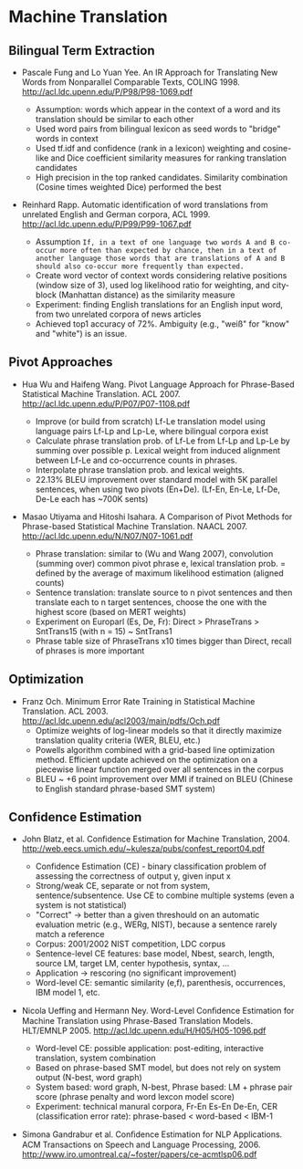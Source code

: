 Machine Translation
===================

Bilingual Term Extraction
-------------------------

* Pascale Fung and Lo Yuan Yee. An IR Approach for Translating New Words from Nonparallel Comparable Texts, COLING 1998. http://acl.ldc.upenn.edu/P/P98/P98-1069.pdf
    - Assumption: words which appear in the context of a word and its translation should be similar to each other
    - Used word pairs from bilingual lexicon as seed words to "bridge" words in context
    - Used tf.idf and confidence (rank in a lexicon) weighting and cosine-like and Dice coefficient similarity measures for ranking translation candidates
    - High precision in the top ranked candidates. Similarity combination (Cosine times weighted Dice) performed the best


* Reinhard Rapp. Automatic identification of word translations from unrelated English and German corpora, ACL 1999. http://acl.ldc.upenn.edu/P/P99/P99-1067.pdf
    - Assumption ``If, in a text of one language two words A and B co-occur more often than expected by chance, then in a text of another language those words that are translations of A and B should also co-occur more frequently than expected.``
    - Create word vector of context words considering relative positions (window size of 3), used log likelihood ratio for weighting, and city-block (Manhattan distance) as the similarity measure
    - Experiment: finding English translations for an English input word, from two unrelated corpora of news articles
    - Achieved top1 accuracy of 72%. Ambiguity (e.g., "weiß" for "know" and "white") is an issue. 

Pivot Approaches
----------------
* Hua Wu and Haifeng Wang. Pivot Language Approach for Phrase-Based Statistical Machine Translation. ACL 2007. http://acl.ldc.upenn.edu/P/P07/P07-1108.pdf
    - Improve (or build from scratch) Lf-Le translation model using language pairs Lf-Lp and Lp-Le, where bilingual corpora exist
    - Calculate phrase translation prob. of Lf-Le from Lf-Lp and Lp-Le by summing over possible p. Lexical weight from induced alignment between Lf-Le and co-occurrence counts in phrases.
    - Interpolate phrase translation prob. and lexical weights. 
    - 22.13% BLEU improvement over standard model with 5K parallel sentences, when using two pivots (En+De). (Lf-En, En-Le, Lf-De, De-Le each has ~700K sents)

* Masao Utiyama and Hitoshi Isahara. A Comparison of Pivot Methods for Phrase-based Statistical Machine Translation. NAACL 2007. http://acl.ldc.upenn.edu/N/N07/N07-1061.pdf
    - Phrase translation: similar to (Wu and Wang 2007), convolution (summing over) common pivot phrase e, lexical translation prob. = defined by the average of maximum likelihood estimation (aligned counts)
    - Sentence translation: translate source to n pivot sentences and then translate each to n target sentences, choose the one with the highest score (based on MERT weights)
    - Experiment on Europarl (Es, De, Fr): Direct > PhraseTrans > SntTrans15 (with n = 15) ~ SntTrans1
    - Phrase table size of PhraseTrans x10 times bigger than Direct, recall of phrases is more important

Optimization
------------

* Franz Och. Minimum Error Rate Training in Statistical Machine Translation. ACL 2003. http://acl.ldc.upenn.edu/acl2003/main/pdfs/Och.pdf
    - Optimize weights of log-linear models so that it directly maximize translation quality criteria (WER, BLEU, etc.)
    - Powells algorithm combined with a grid-based line optimization method. Efficient update achieved on the optimization on a piecewise linear function merged over all sentences in the corpus
    - BLEU ~ +6 point improvement over MMI if trained on BLEU (Chinese to English standard phrase-based SMT system)

Confidence Estimation
---------------------

* John Blatz, et al. Confidence Estimation for Machine Translation, 2004. http://web.eecs.umich.edu/~kulesza/pubs/confest_report04.pdf
    - Confidence Estimation (CE) - binary classification problem of assessing the correctness of output y, given input x
    - Strong/weak CE, separate or not from system, sentence/subsentence. Use CE to combine multiple systems (even a system is not statistical)
    - "Correct" -> better than a given threshould on an automatic evaluation metric (e.g., WERg, NIST), because a sentence rarely match a reference
    - Corpus: 2001/2002 NIST competition, LDC corpus
    - Sentence-level CE features: base model, Nbest, search, length, source LM, target LM, center hypothesis, syntax, ...
    - Application -> rescoring (no significant improvement)
    - Word-level CE: semantic similarity (e,f), parenthesis, occurrences, IBM model 1, etc.

* Nicola Ueffing and Hermann Ney. Word-Level Conﬁdence Estimation for Machine Translation using Phrase-Based Translation Models. HLT/EMNLP 2005. http://acl.ldc.upenn.edu/H/H05/H05-1096.pdf
    - Word-level CE: possible application: post-editing, interactive translation, system combination
    - Based on phrase-based SMT model, but does not rely on system output (N-best, word graph)
    - System based: word graph, N-best, Phrase based: LM + phrase pair score (phrase penalty and word lexcon model score)
    - Experiment: technical manural corpora, Fr-En Es-En De-En, CER (classification error rate): phrase-based < word-based < IBM-1

* Simona Gandrabur et al. Conﬁdence Estimation for NLP Applications. ACM Transactions on Speech and Language Processing, 2006. http://www.iro.umontreal.ca/~foster/papers/ce-acmtlsp06.pdf


